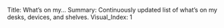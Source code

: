 Title: What’s on my&hellip;
Summary: Continuously updated list of what’s on my desks, devices, and shelves.
Visual_Index: 1
